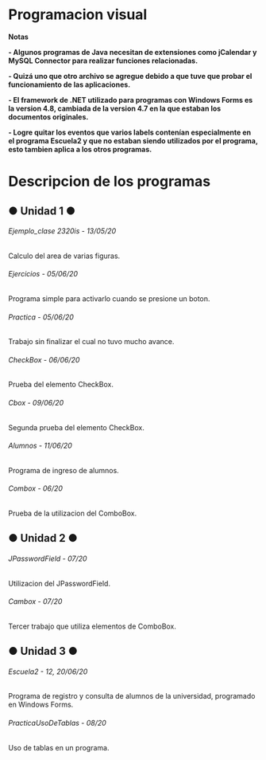 # Programacion visual

<!----Notas---->
**Notas**

**- Algunos programas de Java necesitan de extensiones como jCalendar y MySQL Connector para realizar funciones relacionadas.**

**- Quizá uno que otro archivo se agregue debido a que tuve que probar el funcionamiento de las aplicaciones.**

**- El framework de .NET utilizado para programas con Windows Forms es la version 4.8, cambiada de la version 4.7 en la que estaban los documentos originales.**

**- Logre quitar los eventos que varios labels contenían especialmente en el programa Escuela2 y que no estaban siendo utilizados por el programa, esto tambien aplica a los otros programas.**
<!----Separador de las notas---->

<!----Directorio con descripcion de los programas---->
# Descripcion de los programas

## ● Unidad 1 ●
###### Ejemplo_clase 2320is - 13/05/20
Calculo del area de varias figuras.

<!----Separador---->

###### Ejercicios - 05/06/20
Programa simple para activarlo cuando se presione un boton.

<!----Separador---->

###### Practica - 05/06/20
Trabajo sin finalizar el cual no tuvo mucho avance.

<!----Separador---->

###### CheckBox - 06/06/20
Prueba del elemento CheckBox.

<!----Separador---->

###### Cbox - 09/06/20
Segunda prueba del elemento CheckBox.

<!----Separador---->

###### Alumnos - 11/06/20
Programa de ingreso de alumnos.

<!----Separador---->

###### Combox - 06/20
Prueba de la utilizacion del ComboBox.

## ● Unidad 2 ●
###### JPasswordField - 07/20
Utilizacion del JPasswordField.

<!----Separador---->

###### Cambox - 07/20
Tercer trabajo que utiliza elementos de ComboBox.

## ● Unidad 3 ●
###### Escuela2 - 12, 20/06/20
Programa de registro y consulta de alumnos de la universidad, programado en Windows Forms.

<!----Separador---->

###### PracticaUsoDeTablas - 08/20
Uso de tablas en un programa.

<!----Separador del directorio con ubicación de archivos---->